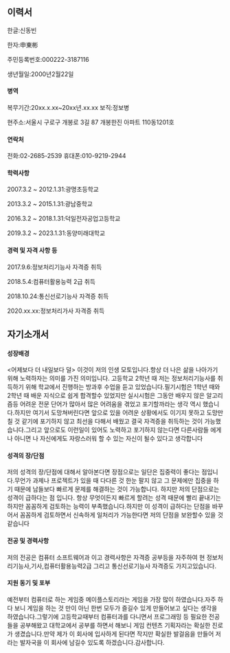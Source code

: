 ## 이력서
한글:신동빈

한자:申東彬

주민등록번호:000222-3187116

생년월일:2000년2월22일

#### 병역
복무기간:20xx.x.xx~20xx년.xx.xx
보직:정보병

현주소:서울시 구로구 개봉로 3길 87 개봉한진 아파트 110동1201호

#### 연락처
전화:02-2685-2539
휴대폰:010-9219-2944

#### 학력사항
2007.3.2 ~ 2012.1.31:광명초등학교

2013.3.2 ~ 2015.1.31:광남중학교

2016.3.2 ~ 2018.1.31:덕일전자공업고등학교

2019.3.2 ~ 2023.1.31:동양미래대학교

#### 경력 및 자격 사항 등

2017.9.6:정보처리기능사 자격증 취득

2018.5.4:컴퓨터활용능력 2급 취득

2018.10.24:통신선로기능사 자격증 취득

2020.xx.xx:정보처리가사 자격증 취득

## 자기소개서

#### 성장배경
<어제보다 더 내일보다 덜>
이것이 저의 인생 모토입니다.항상 더 나은 삶을 나아가기 위해 노력하자는 의미를 가진 의미입니다.
고등학교 2학년 때 저는 정보처리기능사를 취득하기 위해 학교에서 진행하는 방과후 수업을 듣고 있었습니다.필기시험은 1학년 때와 2학년 때 배운 지식으로 쉽게 합격할수 있었지만 실시시험은 그동안 배우지 않은 알고리즘등 어려운 전문 단어가 많아서 많은 어려움을 겪었고 포기할까라는 생각 역시 했습니다.하지만 여기서 도망쳐버린다면 앞으로 있을 어려운 상황에서도 이기지 못하고 도망만 칠 것 같기에 포기하지 않고 최선을 다해서 배웠고 결국 자격증을 취득하는 것이 가능했습니다.그리고 앞으로도 이런일이 있어도 노력하고 포기하지 않는다면 다른사람들 에게나 아니면 나 자신에게도 자랑스러워 할 수 있는 자신이 될수 있다고 생각합니다

#### 성격의 장/단점
저의 성격의 장/단점에 대해서 알아본다면
장점으로는 일단은 집중력이 좋다는 점입니다.무언가 과제나 프로젝트가 있을 때 다다른 것 한눈 팔지 않고 그 문제에만 집중을 하기 때문에 남들보다 빠르게 문제를 해결하는 것이 가능합니다.
하지만 저의 단점으로는 성격이 급하다는 점 입니다.
항상 무엇이든지 빠르게 할려는 성격 때문에 빨리 끝내기는 하지만 꼼꼼하게 검토하는 능력이 부족했습니다.하지만 이 성격이 급하다는 단점을 바꾸어서 꼼꼼하게 검토하면서 신속하게 일처리가 가능한다면 저의 단점을 보완할수 있을 것 같습니다

#### 전공 및 경력사항

저의 전공은 컴퓨터 소프트웨어과 이고 
경력사항은 자격증 공부등을 자주하여 현 정보처리기능사,기사,컴퓨터활용능력2급 그리고 통신선로기능사 자격증도 가지고있습니다.

#### 지원 동기 및 포부

예전부터 컴퓨터로 하는 게임중 메이플스토리라는 게임을 가장 많이 하였습니다.자주 하다 보니 게임을 하는 것 만이 아닌 한번 모두가 즐길수 있게 만들어보고 싶다는 생각을 하였습니다.그렇기에 고등학교때부터 컴퓨터과를 다니면서 프로그래밍 등 필요한 전공들을 공부해왔고 대학교에서 공부를 하면서 해보니 게임 컨텐츠 기획자라는 확실한 진로가 생겼습니다.만약 제가 이 회사에 입사하게 된다면 작지만 확실한 발걸음을 만들어 저라는 발자국을 이 회사에 남길수 있도록 하겠습니다.감사합니다.
